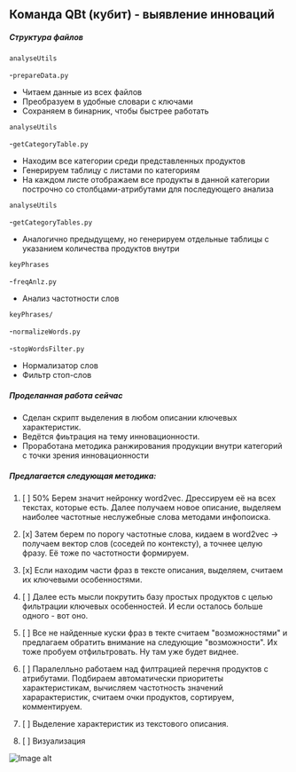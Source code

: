 ## Команда QBt (кубит) - выявление инноваций
##### Структура файлов
`analyseUtils`

-`prepareData.py`

- Читаем данные из всех файлов
- Преобразуем в удобные словари с ключами
- Сохраняем в бинарник, чтобы быстрее работать

`analyseUtils`

-`getCategoryTable.py`

- Находим все категории среди представленных продуктов
- Генерируем таблицу с листами по категориям
- На каждом листе отображаем все продукты в данной категории построчно со столбцами-атрибутами для последующего анализа

`analyseUtils`

-`getCategoryTables.py`

- Аналогично предыдущему, но генерируем отдельные таблицы с указанием количества продуктов внутри


`keyPhrases`

-`freqAnlz.py`

- Анализ частотности слов


`keyPhrases/`

-`normalizeWords.py`

-`stopWordsFilter.py`

- Нормализатор слов
- Фильтр стоп-слов

##### Проделанная работа сейчас
- Сделан скрипт выделения в любом описании ключевых характеристик.
- Ведётся фиьтрация на тему инновационности.
- Проработана методика ранжирования продукции внутри категорий с точки зрения инновационности

##### Предлагается следующая методика:

1. [ ] 50% Берем значит нейронку word2vec. Дрессируем её на всех текстах, которые есть. Далее получаем новое описание, выделяем наиболее частотные неслужебные слова методами инфопоиска. 

2. [x] Затем берем по порогу частотные слова, кидаем в word2vec -> получаем вектор слов (соседей по контексту), а точнее целую фразу. Её тоже по частотности формируем. 

3. [x] Если находим части фраз в тексте описания, выделяем, считаем их ключевыми особенностями. 

4. [ ] Далее есть мысли покрутить базу простых продуктов с целью фильтрации ключевых особенностей. И если осталось больше одного - вот оно.

5. [ ] Все не найденные куски фраз в текте считаем "возможностями" и предлагаем обратить внимание на следующие "возможности". Их тоже пробуем отфильтровать. Ну там уже будет виднее.

6. [ ] Паралелльно работаем над филтрацией перечня продуктов с атрибутами. Подбираем автоматически приоритеты характеристикам, вычисляем частотность значений харарактеристик, считаем очки продуктов, сортируем, комментируем.

7. [ ] Выделение характеристик из текстового описания.

8. [ ] Визуализация

![Image alt](./commando.gif)